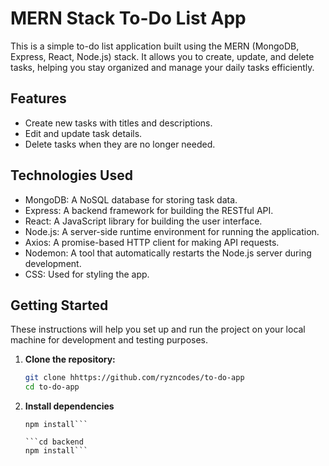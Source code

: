 # MERN Stack To-Do List App

This is a simple to-do list application built using the MERN (MongoDB, Express, React, Node.js) stack. It allows you to create, update, and delete tasks, helping you stay organized and manage your daily tasks efficiently.

## Features

- Create new tasks with titles and descriptions.
- Edit and update task details.
- Delete tasks when they are no longer needed.

## Technologies Used

- MongoDB: A NoSQL database for storing task data.
- Express: A backend framework for building the RESTful API.
- React: A JavaScript library for building the user interface.
- Node.js: A server-side runtime environment for running the application.
- Axios: A promise-based HTTP client for making API requests.
- Nodemon: A tool that automatically restarts the Node.js server during development.
- CSS: Used for styling the app.

## Getting Started

These instructions will help you set up and run the project on your local machine for development and testing purposes.

1. **Clone the repository:**

   ```bash
   git clone hhttps://github.com/ryzncodes/to-do-app
   cd to-do-app

2. **Install dependencies**

    ```cd frontend
    npm install```

    ```cd backend
    npm install```